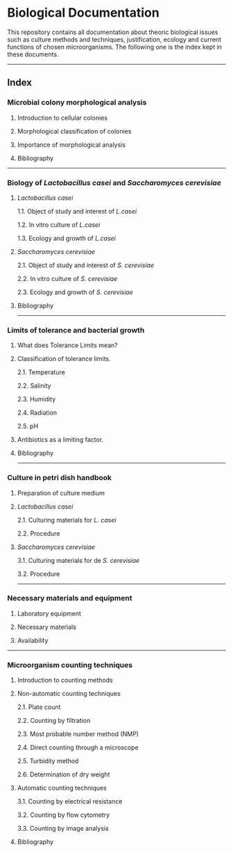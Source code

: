 # **Biological Documentation**

This repository contains all documentation about theoric biological issues such as culture methods and techniques, justification, ecology and current functions of chosen microorganisms. The following one is the index kept in these documents.

-----------------

## Index

### **Microbial colony morphological analysis**

1. Introduction to cellular colonies

2. Morphological classification of colonies

3. Importance of morphological analysis

4. Bibliography

-----------------

### **Biology of *Lactobacillus casei* and *Saccharomyces cerevisiae***

1. *Lactobacillus casei*
   
   1.1. Object of study and interest of *L.casei*
   
   1.2. In vitro culture of *L.casei*
      
   1.3. Ecology and growth of *L.casei*
 
2. *Saccharomyces cerevisiae*
   
   2.1. Object of study and interest of *S. cerevisiae*
      
   2.2. In vitro culture of *S. cerevisiae*
      
   2.3. Ecology and growth of *S. cerevisiae*
        
3. Bibliography
   
   ------------

### Limits of tolerance and bacterial growth

1. What does Tolerance Limits mean?

2. Classification of tolerance limits.

   2.1. Temperature

   2.2. Salinity

   2.3. Humidity

   2.4. Radiation

   2.5. pH

3. Antibiotics as a limiting factor.

4. Bibliography
   
   ------------
   
### **Culture in petri dish handbook**

1. Preparation of culture medium

2. *Lactobacillus casei*

   2.1. Culturing materials for *L. casei*

   2.2. Procedure

3. *Saccharomyces cerevisiae*
 
   3.1. Culturing materials for de *S. cerevisiae*
 
   3.2. Procedure
   
   -------------
   
### Necessary materials and equipment

1. Laboratory equipment

2. Necessary materials

3. Availability

------------

### **Microorganism counting techniques**

1. Introduction to counting methods

2. Non-automatic counting techniques

   2.1. Plate count

   2.2. Counting by filtration

   2.3. Most probable number method (NMP)

   2.4. Direct counting through a microscope

   2.5. Turbidity method

   2.6. Determination of dry weight
   
3. Automatic counting techniques

    3.1. Counting by electrical resistance

    3.2. Counting by flow cytometry

    3.3. Counting by image analysis

4. Bibliography
